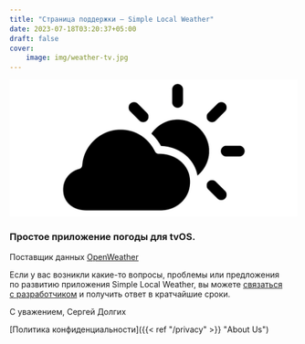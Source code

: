 ```yaml
---
title: "Страница поддержки — Simple Local Weather"
date: 2023-07-18T03:20:37+05:00
draft: false
cover:
    image: img/weather-tv.jpg
---
```


![](img/weather-tv.jpg)

### Простое приложение погоды для tvOS.

Поставщик данных [OpenWeather](https://openweathermap.org)
	
Если у вас возникли какие-то вопросы, проблемы или предложения по развитию приложения Simple Local Weather, вы можете [связаться с разработчиком](mailto:ageres7@gmail.com?subject=WeatherTV%20Support) и получить ответ в кратчайшие сроки.

С уважением, 
Сергей Долгих


[Политика конфиденциальности]({{< ref "/privacy" >}} "About Us")